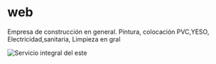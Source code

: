 # web
Empresa de construcción en general. Pintura, colocación PVC,YESO, Electricidad,sanitaria, Limpieza en gral

![Servicio integral del este](https://github.com/user-attachments/assets/e4cedfa3-f732-40d2-983a-d75b1b5eca9d)
